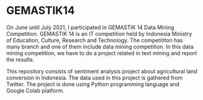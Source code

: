 # GEMASTIK14

On June until July 2021, I participated in GEMASTIK 14 Data Mining Competition. GEMASTIK 14 is an IT competition held by Indonesia Ministry of Education, Culture, Research and Technology. The competititon has many branch and one of them include data mining competition. In this data mining competition, we have to do a project related in text mining and report the results.  

This repository consists of sentiment analysis project about agricultural land conversion in Indonesia. The data used in this project is gathered from Twitter. The project is done using Python programming language and Google Colab platform. 
